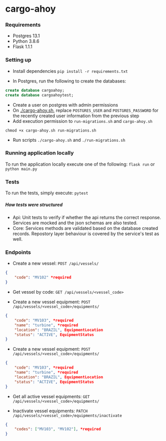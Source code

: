 # cargo-ahoy

### Requirements

- Postgres 13.1
- Python 3.8.6
- Flask 1.1.1

### Setting up

- Install dependencies
`pip install -r requirements.txt`

- In Postgres, run the following to create the databases:

```sql
create database cargoahoy;
create database cargoahoytest;
```

- Create a user on postgres with admin permissions
- On [./cargo-ahoy.sh](./cargo-ahoy.sh), replace `POSTGRES_USER` and `POSTGRES_PASSWORD` for the recently created user information from the previous step
- Add execution permission to `run-migrations.sh` and `cargo-ahoy.sh`
```shell script
chmod +x cargo-ahoy.sh run-migrations.sh
```
- Run scripts
`./cargo-ahoy.sh` and 
`./run-migrations.sh`

### Running application locally
To run the application locally execute one of the following: `flask run`
or `python main.py`

### Tests

To run the tests, simply execute: `pytest`

##### How tests were structured
- Api: Unit tests to verify if whether the api returns the correct response. Services are mocked and the json schemas are also tested.
- Core: Services methods are validated based on the database created records. Repostory layer behaviour is covered by the service's test as well.

### Endpoints

- Create a new vessel: `POST /api/vessels/`
```json
{
    "code": "MV102" *required
}
```

- Get vessel by code: `GET /api/vessels/<vessel_code>`

- Create a new vessel equipment: `POST /api/vessels/<vessel_code>/equipments/`
```json
{
    "code": "MV103", *required
    "name": "turbine", *required
    "location": "BRAZIL", EquipmentLocation
    "status": "ACTIVE", EquipmentStatus
}
```

- Create a new vessel equipment: `POST /api/vessels/<vessel_code>/equipments/`
```json
{
    "code": "MV103", *required
    "name": "turbine", *required
    "location": "BRAZIL", EquipmentLocation
    "status": "ACTIVE", EquipmentStatus
}
```

- Get all active vessel equipments: `GET /api/vessels/<vessel_code>/equipments/`

- Inactivate vessel equipments: `PATCH /api/vessels/<vessel_code>/equipments/inactivate`
```json
{
    "codes": ["MV103", "MV102"], *required
}
```
 